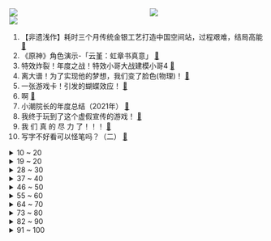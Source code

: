 <div >
	<a style="float:left;width:55%;" href = "https://github.com/anuraghazra/github-readme-stats">
	 <img src = "https://github-readme-stats.vercel.app/api?username=iuuuuuaena&theme=buefy&show_icons=true"/>
	</a>
	<a  style="float:right;width:45%" href = "https://github.com/anuraghazra/github-readme-stats">
	 <img  src="https://github-readme-stats.vercel.app/api/top-langs/?username=anuraghazra&layout=compact"/>
	</a>
	</div>

[![](https://img.shields.io/badge/jxd-@jxdgogogo.xyz-yellowgreen.svg)](https://www.jxdgogogo.xyz)<br>
1. 【非遗浅作】耗时三个月传统金银工艺打造中国空间站，过程艰难，结局高能 [:link:](//www.bilibili.com/video/BV1mM4y1F7yh) <br>
2. 《原神》角色演示-「云堇：虹章书真意」 [:link:](//www.bilibili.com/video/BV1zu411m7Vk) <br>
3. 特效炸裂！年度之战！特效小哥大战建模小哥4 [:link:](//www.bilibili.com/video/BV1k34y1z7Y6) <br>
4. 离大谱！为了实现他的梦想，我们变了脸色(物理)！ [:link:](//www.bilibili.com/video/BV1oZ4y1D7W7) <br>
5. 一张游戏卡！引发的蝴蝶效应！ [:link:](//www.bilibili.com/video/BV13m4y1X7pn) <br>
6. 啊 [:link:](//www.bilibili.com/video/BV1FR4y1G7ei) <br>
7. 小潮院长的年度总结（2021年） [:link:](//www.bilibili.com/video/BV1QY411a7dM) <br>
8. 我终于玩到了这个虚假宣传的游戏！ [:link:](//www.bilibili.com/video/BV1oS4y1f7vY) <br>
9. 我 们 真 的 尽 力 了！！！ [:link:](//www.bilibili.com/video/BV1rY411a7T3) <br>
10. 写字不好看可以怪笔吗？（二） [:link:](//www.bilibili.com/video/BV1wP4y1E7eh) <br>
<details>
<summary>10 ~ 20</summary>

11. 千万不要随便锯桌子腿 [:link:](//www.bilibili.com/video/BV1oS4y1f7UQ) <br>
12. 2022 热 梗 年 度 总 结 ！！！ [:link:](//www.bilibili.com/video/BV1cZ4y1Q7k5) <br>
13. 许 嵩 是 吧 [:link:](//www.bilibili.com/video/BV1kS4y1T742) <br>
14. 这家伙好像知道自己很可爱！ [:link:](//www.bilibili.com/video/BV1jD4y1F7A2) <br>
15. 篮球不说谎！这些奇迹会发生吗 [:link:](//www.bilibili.com/video/BV1MY411a78U) <br>
16. 【云堇】刀马旦 [:link:](//www.bilibili.com/video/BV1xq4y117W9) <br>
17. 一碗只有三根的碳水炸弹！这一口我等了一年…… [:link:](//www.bilibili.com/video/BV1Su411m79A) <br>
18. 我们会错过什么？ [:link:](//www.bilibili.com/video/BV1VY411a7A1) <br>
19. 虽然小哥挣少，但他是最伟大的 [:link:](//www.bilibili.com/video/BV1cL4y1J7Rk) <br>
</details>
<details>
<summary>19 ~ 20</summary>

20. 牧民成功帮游客从泥泞中推车，并被问是否需要付钱... [:link:](//www.bilibili.com/video/BV1xr4y1m7Kr) <br>
21. 【STN快报第六季16】小丑2042与战地2042，谁才是真的小丑 [:link:](//www.bilibili.com/video/BV1qM4y1F7Gj) <br>
22. 【滴胶手工】断更两个月，我把龙虾复活了！ [:link:](//www.bilibili.com/video/BV1V34y1z7WH) <br>
23. 2022年美国春晚 [:link:](//www.bilibili.com/video/BV1F44y1E7tP) <br>
24. 牧民大叔帮自驾游客推车拒收钱，自豪地露出党员徽章…光辉和信仰的力量 [:link:](//www.bilibili.com/video/BV1o34y1z7fX) <br>
25. 【原神】新国家出现！2.4你可能不知道的8个重要改动 [:link:](//www.bilibili.com/video/BV1wL4y1J7c4) <br>
26. 少女开口竟涉嫌一起德芙失踪案？！DNA错乱！！ [:link:](//www.bilibili.com/video/BV1iM4y1F7f8) <br>
27. 四大文明古国只剩中国，为什么只有中国文明一直延续至今？【为什么历史30】 [:link:](//www.bilibili.com/video/BV18i4y197x6) <br>
28. 挑战早期B站入站题 [:link:](//www.bilibili.com/video/BV1fL4y1E7Nn) <br>
</details>
<details>
<summary>28 ~ 30</summary>

29. 小朋友的演技都这么好了！“我爸爸妈妈不会说话，我要做他们的声音。” [:link:](//www.bilibili.com/video/BV1CF411i7F3) <br>
30. 该出手时就出手！「水浒第一豪侠」鲁智深上线！（P2拳打镇关西） [:link:](//www.bilibili.com/video/BV1BL411L7FC) <br>
31. 离谱！打个游戏比考研都难，修仙游戏“天花板”？ [:link:](//www.bilibili.com/video/BV1Sa411B7pF) <br>
32. Rush#dol（全网最好听最速！） [:link:](//www.bilibili.com/video/BV13Y411a77n) <br>
33. 凤 凰 ，涅 槃 吧 ！ [:link:](//www.bilibili.com/video/BV1cL411V7Zr) <br>
34. 在旺旺开的酒店里住一晚是种什么体验？！ [:link:](//www.bilibili.com/video/BV15a411z7kc) <br>
35. 今天教你们如何在10秒内找到自己的女朋友 [:link:](//www.bilibili.com/video/BV1FY411a7N8) <br>
36. 元旦在班上表演《鸡汤来了》演技炸裂！ [:link:](//www.bilibili.com/video/BV1cb4y1e7vr) <br>
37. 如果把中国历史浓缩成一天 [:link:](//www.bilibili.com/video/BV1zb4y1Y7jh) <br>
</details>
<details>
<summary>37 ~ 40</summary>

38. 《明日方舟》EP - Silver Lining [:link:](//www.bilibili.com/video/BV13F411q7Y8) <br>
39. 《 我 不 是 梗 神 》2021终极融梗 [:link:](//www.bilibili.com/video/BV1QD4y1F7fk) <br>
40. 2022年第一份礼物，请签收！ [:link:](//www.bilibili.com/video/BV1fu411m79U) <br>
41. 阿美利卡之鹰 [:link:](//www.bilibili.com/video/BV1Yb4y1e7Cg) <br>
42. 印度街头炒面来一份，晚上就不用做饭了！ [:link:](//www.bilibili.com/video/BV1ZZ4y1D7si) <br>
43. 凡是过往皆为序章，愿2022年的所有美好如期而至 [:link:](//www.bilibili.com/video/BV1eT4y127Ld) <br>
44. 低成本七龙珠完全版 [:link:](//www.bilibili.com/video/BV1wm4y1D7Y3) <br>
45. 【中字】发给那个说好一起坐牢却放你鸽子的朋友 [:link:](//www.bilibili.com/video/BV1bP4y1n7uW) <br>
46. 一个普通女孩抗癌又考研的23岁 [:link:](//www.bilibili.com/video/BV1HY411a7gZ) <br>
</details>
<details>
<summary>46 ~ 50</summary>

47. 我 们 面 基 啦！ [:link:](//www.bilibili.com/video/BV1EP4y1n7Ei) <br>
48. 【阿斗】史上最优雅黑帮，将暴力美学玩到极致！9.1分英剧神作《浴血黑帮》P1 [:link:](//www.bilibili.com/video/BV1o44y1L7rF) <br>
49. 我带着100块穿越到了宋朝，结果...... [:link:](//www.bilibili.com/video/BV19L4y1E74V) <br>
50. 【苏清吾】耗时200天，30000元！我又造了座唐风亭子！ [:link:](//www.bilibili.com/video/BV1FZ4y1Q7n5) <br>
51. 《用 水 打 水》 [:link:](//www.bilibili.com/video/BV1xL411V728) <br>
52. 王老菊教你带队反恐 [:link:](//www.bilibili.com/video/BV1X34y1z78k) <br>
53. 真管用！公司拖欠2个月工钱，举报劳动监管当天打账！ [:link:](//www.bilibili.com/video/BV1k34y1z7JB) <br>
54. 【年终总结】一年更新100期！这一年我们是怎么做视频的？ [:link:](//www.bilibili.com/video/BV1NR4y1G7TM) <br>
55. 咱们爷仨先忍忍，等妈妈不在家咱们又是条好汉…… [:link:](//www.bilibili.com/video/BV1nP4y1n7h2) <br>
</details>
<details>
<summary>55 ~ 60</summary>

56. 总台央视记者带着国旗来到喀喇昆仑山谷 [:link:](//www.bilibili.com/video/BV13a411z7n6) <br>
57. 当男友睡着了，你却不困时！ [:link:](//www.bilibili.com/video/BV1sM4y1F7kk) <br>
58. 日本最贵金枪鱼熟成28天，极致的海鲜风味重磅来袭！ [:link:](//www.bilibili.com/video/BV1yR4y1u7Vc) <br>
59. 2021年央视新闻嘴瓢失误年度合集，今年也是贷款上班的一年呢 [:link:](//www.bilibili.com/video/BV1vq4y117aS) <br>
60. 老弟让我刮目相看 [:link:](//www.bilibili.com/video/BV1oF411i7m4) <br>
61. 你知道香蕉的英语怎么读吗？ [:link:](//www.bilibili.com/video/BV1tP4y1n7CE) <br>
62. 在暴雪中救了一个美国女生，结果警察都来了。 [:link:](//www.bilibili.com/video/BV1Aq4y127PZ) <br>
63. 【 M C 版 催 逝 员 】 [:link:](//www.bilibili.com/video/BV1gm4y1X7g8) <br>
64. 熬 [:link:](//www.bilibili.com/video/BV1QZ4y1U7as) <br>
</details>
<details>
<summary>64 ~ 70</summary>

65. 大海退潮后，大庆赶海发现比目鱼搁浅在沙滩上，还有蛏王小鼻子 [:link:](//www.bilibili.com/video/BV1eq4y127C7) <br>
66. 钟南山邀请张桂梅先生去广州治疗，不是她出名，只因她“值得”! [:link:](//www.bilibili.com/video/BV1zS4y1M7js) <br>
67. 我估计我所有的行为你们都挺爱的吧？ [:link:](//www.bilibili.com/video/BV1eR4y137cX) <br>
68. 影史最可怕的食人狂魔，75万人打出8.9高分！经典惊悚犯罪片《沉默的羔羊》 [:link:](//www.bilibili.com/video/BV1tY411a7xC) <br>
69. 如何在10秒内学会街舞 [:link:](//www.bilibili.com/video/BV1TZ4y1Q7xq) <br>
70. “  家   飞   猫   ” [:link:](//www.bilibili.com/video/BV1YT4y127pp) <br>
71. 快逃！纸板成精了！！【第三期】！！ [:link:](//www.bilibili.com/video/BV1tY411a7WU) <br>
72. 俄罗斯一对室友的整蛊日常 [:link:](//www.bilibili.com/video/BV1qR4y137Zn) <br>
73. 我的天，如果她不说我不信当年有人能认得出来！ [:link:](//www.bilibili.com/video/BV1AZ4y1Q7Y7) <br>
</details>
<details>
<summary>73 ~ 80</summary>

74. 突然朝二哈丢一片柠檬，会发生什么？ [:link:](//www.bilibili.com/video/BV1KL411V7dU) <br>
75. 辣眼睛！去年最丑建筑都有谁？【使徒子】 [:link:](//www.bilibili.com/video/BV13S4y1u7cz) <br>
76. 【拉宏】真人版金克丝翻拍《Enemy》｜挑战高难度rap翻唱 [:link:](//www.bilibili.com/video/BV1Wi4y1X7CQ) <br>
77. 【根治口嗨】最烦你们这种光说不做假把式！ [:link:](//www.bilibili.com/video/BV193411Y75S) <br>
78. 水下拍摄全体中毒，演员受伤，我们终于用水舞复活了莫高窟壁画！ [:link:](//www.bilibili.com/video/BV1kS4y1f7ZH) <br>
79. 仓鼠误吞了舍友的灯 [:link:](//www.bilibili.com/video/BV1pY411a7NS) <br>
80. 【医学博士】如何变成“易瘦体质”？丨 减肥食谱分享 [:link:](//www.bilibili.com/video/BV1tD4y1F7aj) <br>
81. 一个测试揭露你的性格底色、表色、伪装色！你是蓝到忧伤or黄的爆表？ [:link:](//www.bilibili.com/video/BV1L3411i7cb) <br>
82. 【主播说联播】这份珍贵的新年礼物，来自祖国边防线 [:link:](//www.bilibili.com/video/BV1vb4y1n7yE) <br>
</details>
<details>
<summary>82 ~ 90</summary>

83. 离大谱，我的征婚视频被我爸看到了，社死现场人没了 [:link:](//www.bilibili.com/video/BV1pi4y1X7Fc) <br>
84. 屑妹妹行为，请勿模仿🤚 [:link:](//www.bilibili.com/video/BV1u3411e7BL) <br>
85. 《关于我晚上3点怕鬼被猫猫送回家这件事》 [:link:](//www.bilibili.com/video/BV1F44y1E7Bc) <br>
86. 真探唐仁杰来看网友《唐式探店》了，看看你有没有被点名呀～｜真探来了 [:link:](//www.bilibili.com/video/BV1gY411a7ox) <br>
87. 厨师长教你：“板栗烧鸡”的家常做法，咸鲜美味，汤汁浓郁 [:link:](//www.bilibili.com/video/BV1hP4y1E7Nv) <br>
88. 山东高法：不能仅以出轨为由请求离婚 [:link:](//www.bilibili.com/video/BV1n34y1z7UT) <br>
89. 【张晚意·两版错位时空混剪·双声道】当时空交错，当皮鞋声与铁链声同时响起。 [:link:](//www.bilibili.com/video/BV1g3411i7nT) <br>
90. 美  式  鸡  汤 [:link:](//www.bilibili.com/video/BV1i34y1z7Se) <br>
91. 圆 珠 笔 版《合金弹头》！ [:link:](//www.bilibili.com/video/BV1FR4y1G7Tj) <br>
</details>
<details>
<summary>91 ~ 100</summary>

92. 猫：哪里有天才，我只不过是把别人喝咖啡的时间都用在学习上了。 [:link:](//www.bilibili.com/video/BV1rr4y1m7Ez) <br>
93. 整活！给染了发的女友贴上唇钉鼻钉纹身贴！趁她睡觉把丈母娘叫来… [:link:](//www.bilibili.com/video/BV1Z3411Y745) <br>
94. 【时代少年团】拍摄花絮 [:link:](//www.bilibili.com/video/BV1Ub4y1e7iV) <br>
95. 海绵diodio ，比奇堡打dio团！（派大星的奇妙冒险—星尘斗士最强op） [:link:](//www.bilibili.com/video/BV1Ga411z7ob) <br>
96. 谁说差评游戏全是垃圾？！ [:link:](//www.bilibili.com/video/BV1tb4y1e7iC) <br>
97. 被流行梗洗脑的你回家过年 [:link:](//www.bilibili.com/video/BV1Ra411B7eN) <br>
98. 藏渔岛 厨子探险¥？？？ [:link:](//www.bilibili.com/video/BV1ML411V7em) <br>
99. 佛跳墙为何不敢下口？英国公婆竟然这样评价海参…… [:link:](//www.bilibili.com/video/BV1mr4y1m7us) <br>
100. 汉服腰带能有多优雅？六种巨好看的系法教程，保姆式教学，有手就能学会 [:link:](//www.bilibili.com/video/BV1P3411i7Dc) <br>
</details>
